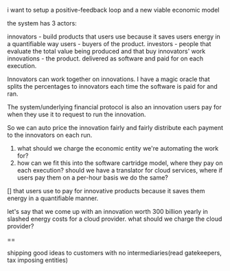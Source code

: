 i want to setup a positive-feedback loop and a new viable economic model

the system has 3 actors:

innovators - build products that users use because it saves users energy in a quantifiable way
users - buyers of the product. 
investors - people that evaluate the total value being produced and that buy innovators' work 
innovations - the product. delivered as software and paid for on each execution.

Innovators can work together on innovations. I have a magic oracle that splits the percentages to innovators each time the software is paid for and ran.

The system/underlying financial protocol is also an innovation users pay for when they use it to request to run the innovation.

So we can auto price the innovation fairly and fairly distribute each payment to the innovators on each run.

1. what should we charge the economic entity we're automating the work for?
2. how can we fit this into the software cartridge model, where they pay on each execution? should we have a translator for cloud services, where if users pay them on a per-hour basis we do the same? 


[] that users use to pay for innovative products because it saves them energy in a quantifiable manner. 

 

let's say that we come up with an innovation worth 300 billion yearly in slashed energy costs for a cloud provider. what should we charge the cloud provider?

==

shipping good ideas to customers with no intermediaries(read gatekeepers, tax imposing entities)